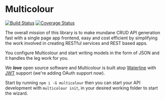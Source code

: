 # Multicolour
[![Build Status](https://travis-ci.org/newworldcode/multicolour.svg)](https://travis-ci.org/newworldcode/multicolour)
[![Coverage Status](https://coveralls.io/repos/newworldcode/multicolour/badge.svg?branch=dev&service=github)](https://coveralls.io/github/newworldcode/multicolour?branch=dev)

The overall mission of this library is to make mundane CRUD API generation fast with a single page app frontend, easy and cost efficient by simplifying the work involved in creating RESTful services and REST based apps.

You configure Multicolour and start writing models in the form of JSON and it handles the leg work for you.

We _**love**_ open source software and Multicolour is built atop [Waterline][waterline] with [JWT][jwt] support (we're adding OAuth support now).

Start by running `npm i -G multicolour` then you can start your API development with `multicolour init`, in your desired working folder to start the wizard.

[waterline]: https://github.com/balderdashy/waterline
[hapi]: http://hapijs.com
[swagger]: https://github.com/glennjones/hapi-swagger
[jwt]: http://jwt.io/
